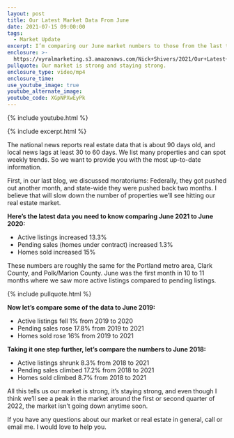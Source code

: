 ```yaml
---
layout: post
title: Our Latest Market Data From June
date: 2021-07-15 09:00:00
tags:
  - Market Update
excerpt: I’m comparing our June market numbers to those from the last three years.
enclosure: >-
  https://vyralmarketing.s3.amazonaws.com/Nick+Shivers/2021/Our+Latest+Market+Data+From+June.mp4
pullquote: Our market is strong and staying strong.
enclosure_type: video/mp4
enclosure_time:
use_youtube_image: true
youtube_alternate_image:
youtube_code: XGpNPXwEyPk
---
```

{% include youtube.html %}

{% include excerpt.html %}

The national news reports real estate data that is about 90 days old, and local news lags at least 30 to 60 days. We list many properties and can spot weekly trends. So we want to provide you with the most up-to-date information.&nbsp;

First, in our last blog, we discussed moratoriums: Federally, they got pushed out another month, and state-wide they were pushed back two months. I believe that will slow down the number of properties we’ll see hitting our real estate market.&nbsp;

**Here’s the latest data you need to know comparing June 2021 to June 2020:**

* Active listings increased 13.3%
* Pending sales (homes under contract) increased 1.3%
* Homes sold increased 15%

These numbers are roughly the same for the Portland metro area, Clark County, and Polk/Marion County. June was the first month in 10 to 11 months where we saw more active listings compared to pending listings.

{% include pullquote.html %}

**Now let’s compare some of the data to June 2019:**

* Active listings fell 1% from 2019 to 2020
* Pending sales rose 17.8% from 2019 to 2021
* Homes sold rose 16% from 2019 to 2021

**Taking it one step further, let’s compare the numbers to June 2018:**

* Active listings shrunk 8.3% from 2018 to 2021
* Pending sales climbed 17.2% from 2018 to 2021
* Homes sold climbed 8.7% from 2018 to 2021

All this tells us our market is strong, it’s staying strong, and even though I think we’ll see a peak in the market around the first or second quarter of 2022, the market isn’t going down anytime soon.

If you have any questions about our market or real estate in general, call or email me. I would love to help you.
